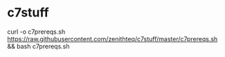 # c7stuff
curl -o c7prereqs.sh https://raw.githubusercontent.com/zenithteq/c7stuff/master/c7prereqs.sh && bash c7prereqs.sh
